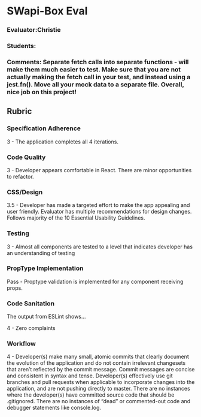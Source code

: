 # SWapi-Box Eval

### Evaluator:Christie
### Students:
### Comments: Separate fetch calls into separate functions - will make them much easier to test. Make sure that you are not actually making the fetch call in your test, and instead using a jest.fn(). Move all your mock data to a separate file. Overall, nice job on this project!

## Rubric

### Specification Adherence


3 - The application completes all 4 iterations.


### Code Quality


3 - Developer appears comfortable in React. There are minor opportunities to refactor.

### CSS/Design


3.5 - Developer has made a targeted effort to make the app appealing and user friendly. Evaluator has multiple recommendations for design changes. Follows majority of the 10 Essential Usability Guidelines.

### Testing


3 - Almost all components are tested to a level that indicates developer has an understanding of testing

### PropType Implementation

Pass - Proptype validation is implemented for any component receiving props.

### Code Sanitation

The output from ESLint shows…

4 - Zero complaints

### Workflow

4 - Developer(s) make many small, atomic commits that clearly document the evolution of the application and do not contain irrelevant changesets that aren’t reflected by the commit message. Commit messages are concise and consistent in syntax and tense. Developer(s) effectively use git branches and pull requests when applicable to incorporate changes into the application, and are not pushing directly to master. There are no instances where the developer(s) have committed source code that should be .gitignored. There are no instances of “dead” or commented-out code and debugger statements like console.log.
